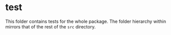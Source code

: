 # test

This folder contains tests for the whole package.
The folder hierarchy within mirrors that of the rest of the `src` directory.
